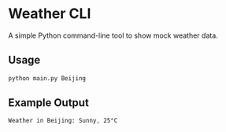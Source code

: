 # Weather CLI

A simple Python command-line tool to show mock weather data.

## Usage

```bash
python main.py Beijing
```

## Example Output

```
Weather in Beijing: Sunny, 25°C
```
